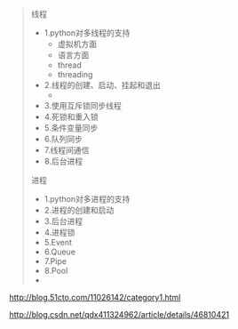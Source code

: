 > 线程
>
> - 1.python对多线程的支持
>   - 虚拟机方面 
>   - 语言方面
>   - thread
>   - threading
> - 2.线程的创建、启动、挂起和退出
>   - ​
> - 3.使用互斥锁同步线程
> - 4.死锁和重入锁
> - 5.条件变量同步
> - 6.队列同步
> - 7.线程间通信
> - 8.后台进程
>
> 进程
>
> - 1.python对多进程的支持
> - 2.进程的创建和启动
> - 3.后台进程
> - 4.进程锁
> - 5.Event
> - 6.Queue
> - 7.Pipe
> - 8.Pool
> - ​

http://blog.51cto.com/11026142/category1.html

http://blog.csdn.net/qdx411324962/article/details/46810421